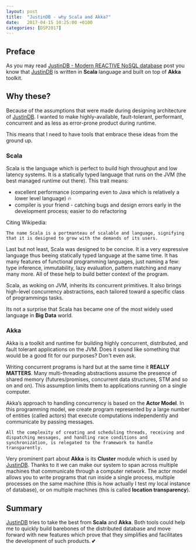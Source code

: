 ```yaml
---
layout: post
title:  "JustinDB - why Scala and Akka?"
date:   2017-04-15 10:25:00 +0100
categories: [DSP2017]
---
```


## Preface
As you may read [JustinDB - Modern REACTIVE NoSQL database][JustinDB - Modern REACTIVE NoSQL database] post you know that [JustinDB][justindb] is written in **Scala** language and built on top of **Akka** toolkit.

## Why these?
Because of the assumptions that were made during designing architecture of [JustinDB][justindb]. I wanted to make highly-available, fault-tolerant, performant, concurrent and as less as error-prone product during runtime.

This means that I need to have tools that embrace these ideas from the ground up.

### Scala
Scala is the language which is perfect to build high throughput and low latency systems. It is a statically typed language that runs on the JVM (the best managed runtime out there). This trait means:
* excellent performance (comparing even to Java which is relatively a lower level language) 🔥
* compiler is your friend - catching bugs and design errors early in the development process; easier to do refactoring

Citing Wikipedia:

```
The name Scala is a portmanteau of scalable and language, signifying that it is designed to grow with the demands of its users.
```

Last but not least, Scala was designed to be concise. It is a very expressive language thus beeing statically typed language at the same time. It has many features of functional programming languages, just naming a few: type inference, immutability, lazy evaluation, pattern matching and many many more. All of these help to build better context of the program.

Scala, as woking on JVM, inherits its concurrent primitives. It also brings high-level concurrency abstractions, each tailored toward a specific class of programmings tasks.

Its not a surprise that Scala has became one of the most widely used language in **Big Data** world.

### Akka
Akka is a toolkit and runtime for building highly concurrent, distributed, and fault tolerant applications on the JVM.
Does it sound like something that would be a good fit for our purposes? Don't even ask.

Writing concurrent programs is hard but at the same time it **REALLY MATTERS**.
Many multi-threading abstractions assume the presence of shared memory (futures/promises, concurrent data structures, STM and so on and on). This assumption limits them to applications running on a single computer.

Akka’s approach to handling concurrency is based on the **Actor Model**. In this programming model, we create program represented by a large number of entities (called actors) that execute computations independently and communicate by passing messages.

```
All the complexity of creating and scheduling threads, receiving and dispatching messages, and handling race conditions and synchronization, is relegated to the framework to handle transparently.
```

Very prominent part about **Akka** is its **Cluster** module which is used by [JustinDB][justindb]. Thanks to it we can make our system to span across multiple machines that communicate through a computer network. The actor model allows you to write programs that run inside a single process, multiple processes on the same machine (this is how actually I test my local instance of database), or on multiple machines (this is called **location transparency**).

## Summary
[JustinDB][justindb] tries to take the best from **Scala** and **Akka**. Both tools could help me to quickly build barebones of the distributed database and move forward with new features which prove that they simplifies and facilitates the development of such products. 💕

[justindb]: https://github.com/speedcom/JustinDB
[JustinDB - Modern REACTIVE NoSQL database]: http://speedcom.github.io/dsp2017/2017/03/14/justindb-modern-reactive-nosql-database.html